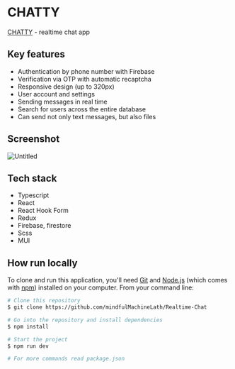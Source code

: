 # CHATTY

[CHATTY](https://chatty-52480.web.app/) - realtime chat app

## Key features

- Authentication by phone number with Firebase
- Verification via OTP with automatic recaptcha
- Responsive design (up to 320px)
- User account and settings
- Sending messages in real time
- Search for users across the entire database
- Can send not only text messages, but also files

## Screenshot

![Untitled](https://github.com/undersky0827/Realtime-Chat/assets/3600972/6a32945b-09fd-46ea-a0be-98d46ba5cb80)

## Tech stack

- Typescript
- React
- React Hook Form
- Redux
- Firebase, firestore
- Scss
- MUI

## How run locally

To clone and run this application, you'll need [Git](https://git-scm.com) and [Node.js](https://nodejs.org/en/download/) (which comes with [npm](http://npmjs.com)) installed on your computer. From your command line:

```bash
# Clone this repository
$ git clone https://github.com/mindfulMachineLath/Realtime-Chat

# Go into the repository and install dependencies
$ npm install

# Start the project
$ npm run dev

# For more commands read package.json
```
